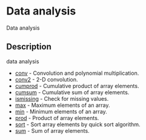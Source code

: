 # Data analysis

Data analysis

## Description

data analysis

- [conv](conv.md) - Convolution and polynomial multiplication.
- [conv2](conv2.md) - 2-D convolution.
- [cumprod](cumprod.md) - Cumulative product of array elements.
- [cumsum](cumsum.md) - Cumulative sum of array elements.
- [ismissing](ismissing.md) - Check for missing values.
- [max](max.md) - Maximum elements of an array.
- [min](min.md) - Minimum elements of an array.
- [prod](prod.md) - Product of array elements.
- [sort](sort.md) - Sort array elements by quick sort algorithm.
- [sum](sum.md) - Sum of array elements.
